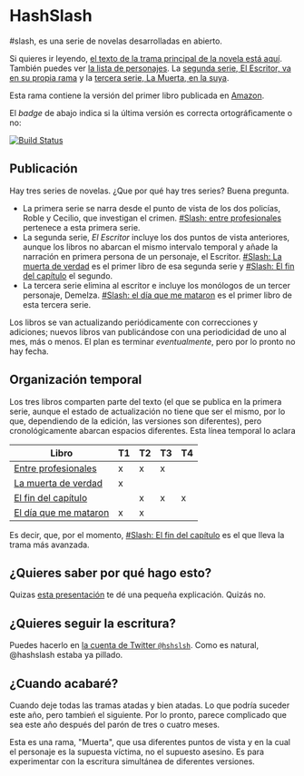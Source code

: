 HashSlash
=========

<p>#slash, es una serie de novelas desarrolladas en abierto. </p>

Si quieres ir leyendo,
 [el texto de la trama principal de la novela está aquí](texto/HashSlash.md). También
 puedes ver [la lista de personajes](texto/personajes.md). La
 [segunda serie, El Escritor, va en su propia rama](https://github.com/JJ/HashSlash/tree/writer)
 y la [tercera serie, La Muerta, en la suya](https://github.com/JJ/HashSlash/tree/muerta).

Esta rama contiene la versión del primer libro publicada en [Amazon](https://www.amazon.es/dp/B00IBIYHC0?tag=atalaya-21&camp=3634&creative=24822&linkCode=as4&creativeASIN=B00IBIYHC0&adid=1EVADRJMZ0K0CCCVE6EX&).

 El *badge* de abajo indica si la última versión es correcta
 ortográficamente o no:
 
[![Build Status](https://travis-ci.org/JJ/HashSlash.png)](https://travis-ci.org/JJ/HashSlash)

Publicación
---

Hay tres series de novelas. ¿Que por qué hay tres series? Buena
pregunta. 

* La primera serie se narra desde el punto de vista de los dos
policías, Roble y Cecilio, que investigan el
crimen. [#Slash: entre profesionales](https://www.amazon.es/dp/B00IVTNGBC?tag=atalaya-21&camp=3634&creative=24822&linkCode=as4&creativeASIN=B00IVTNGBC&adid=1W363DEYN6EVATY6FDCH&)
pertenece a esta primera serie.
* La segunda serie, _El Escritor_ incluye los dos puntos de vista anteriores, aunque
los libros no abarcan el mismo intervalo temporal y añade la narración
en primera persona de un personaje, el
Escritor. [#Slash: La muerta de verdad](https://www.amazon.es/dp/B00IBIYHC0?tag=atalaya-21&camp=3634&creative=24822&linkCode=as4&creativeASIN=B00IBIYHC0&adid=1QPHCEY5JGN96X9AM0MN&)
es el primer libro de esa segunda serie y
[#Slash: El fin del capítulo](https://www.amazon.es/dp/B00KUWR20O?tag=atalaya-21&camp=3634&creative=24822&linkCode=as4&creativeASIN=B00KUWR20O&adid=1YP1MMRAW7NA31WCDKNS&)
el segundo.
* La tercera serie elimina al escritor e incluye los monólogos de un
  tercer personaje,
  Demelza. [#Slash: el día que me mataron](https://www.amazon.es/dp/B006HV9PE8?tag=atalaya-21&camp=3634&creative=24822&linkCode=as4&creativeASIN=B006HV9PE8&adid=0ATJHNDQKCGZ1DRRJ7FG&)
  es el primer libro de esta tercera serie.

Los libros se van actualizando periódicamente con correcciones y
adiciones; nuevos libros van publicándose con una periodicidad de uno
al mes, más o menos. El plan es terminar *eventualmente*, pero por lo
pronto no hay fecha. 

Organización temporal
---

Los tres libros comparten parte del texto (el que se publica en la
primera serie, aunque el estado de actualización no tiene que ser el
mismo, por lo que, dependiendo de la edición, las versiones son
diferentes), pero cronológicamente abarcan espacios diferentes. Esta
línea temporal lo aclara

|Libro | T1 | T2 | T3 | T4 |
|-------|---- | --- | --- | --- |
|[Entre profesionales](https://www.amazon.es/dp/B00IVTNGBC?tag=atalaya-21&camp=3634&creative=24822&linkCode=as4&creativeASIN=B00IVTNGBC&adid=1QZWAVN16K0F9J9R8F5Q&) | x | x | x |  |
|[La muerta de verdad](https://www.amazon.es/dp/B00IBIYHC0?tag=atalaya-21&camp=3634&creative=24822&linkCode=as4&creativeASIN=B00IBIYHC0&adid=0BFKG8HBSKA1B4HDGZ4W&) | x |   |   |   |
|[El fin del capítulo](https://www.amazon.es/dp/B00KUWR20O?tag=atalaya-21&camp=3634&creative=24822&linkCode=as4&creativeASIN=B00KUWR20O&adid=1B7ZJCX2J0R13SW4P0QS&) |  | x | x | x | 
|[El día que me mataron](https://www.amazon.es/dp/B006HV9PE8?tag=atalaya-21&camp=3634&creative=24822&linkCode=as4&creativeASIN=B006HV9PE8&adid=0WH9NVRHYC8E3CWGQS4F&) | x | x |  |  |

Es decir, que, por el momento,
[#Slash: El fin del capítulo](https://www.amazon.es/dp/B00KUWR20O?tag=atalaya-21&camp=3634&creative=24822&linkCode=as4&creativeASIN=B00KUWR20O&adid=1YP1MMRAW7NA31WCDKNS&)
es el que lleva la trama más avanzada. 

¿Quieres saber por qué hago esto?
---

Quizas [esta presentación](http://jj.github.io/literatech) te dé una
pequeña explicación. Quizás no. 

¿Quieres seguir la escritura?
---

Puedes hacerlo en
[la cuenta de Twitter `@hshslsh`](http://twitter.com/hshslsh). Como es
natural, @hashslash estaba ya pillado. 

¿Cuando acabaré?
---

Cuando deje todas las tramas atadas y bien atadas. Lo que podría
suceder este año, pero tambień el siguiente. Por lo pronto, parece complicado que sea este año después del parón de tres o cuatro meses.

 
 Esta es una rama, "Muerta", que usa diferentes puntos de vista y en
 la cual el personaje es la supuesta víctima, no el supuesto
 asesino. Es para experimentar con la escritura simultánea de
 diferentes versiones.
 
 
 
